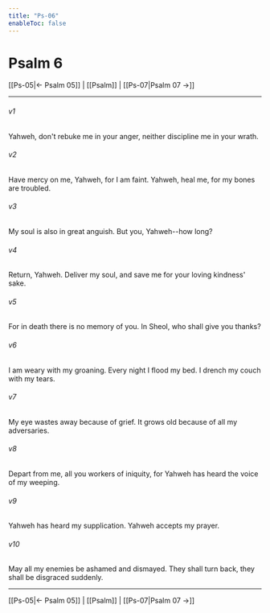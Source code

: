 ```yaml
---
title: "Ps-06"
enableToc: false
---
```

# Psalm 6

[[Ps-05|← Psalm 05]] | [[Psalm]] | [[Ps-07|Psalm 07 →]]
***



###### v1 
Yahweh, don't rebuke me in your anger, neither discipline me in your wrath. 

###### v2 
Have mercy on me, Yahweh, for I am faint. Yahweh, heal me, for my bones are troubled. 

###### v3 
My soul is also in great anguish. But you, Yahweh--how long? 

###### v4 
Return, Yahweh. Deliver my soul, and save me for your loving kindness' sake. 

###### v5 
For in death there is no memory of you. In Sheol, who shall give you thanks? 

###### v6 
I am weary with my groaning. Every night I flood my bed. I drench my couch with my tears. 

###### v7 
My eye wastes away because of grief. It grows old because of all my adversaries. 

###### v8 
Depart from me, all you workers of iniquity, for Yahweh has heard the voice of my weeping. 

###### v9 
Yahweh has heard my supplication. Yahweh accepts my prayer. 

###### v10 
May all my enemies be ashamed and dismayed. They shall turn back, they shall be disgraced suddenly.

***
[[Ps-05|← Psalm 05]] | [[Psalm]] | [[Ps-07|Psalm 07 →]]
